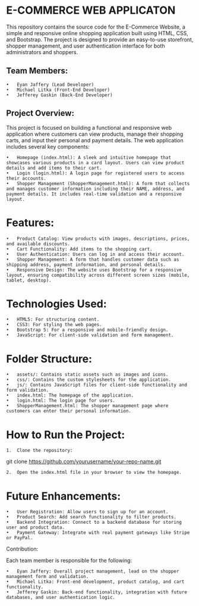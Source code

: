 # **E-COMMERCE WEB APPLICATON**

This repository contains the source code for the E-Commerce Website, a simple and responsive online shopping application built using HTML, CSS, and Bootstrap. The project is designed to provide an easy-to-use storefront, shopper management, and user authentication interface for both administrators and shoppers.

## Team Members:

	•	Eyan Jaffery (Lead Developer)
	•	Michael Litka (Front-End Developer)
	•	Jefferey Gaskin (Back-End Developer)

## Project Overview:

This project is focused on building a functional and responsive web application where customers can view products, manage their shopping carts, and input their personal and payment details. The web application includes several key components:

	•	Homepage (index.html): A sleek and intuitive homepage that showcases various products in a card layout. Users can view product details and add items to their cart.
	•	Login (login.html): A login page for registered users to access their accounts.
	•	Shopper Management (ShopperManagement.html): A form that collects and manages customer information including their NAME, address, and payment details. It includes real-time validation and a responsive layout.

# Features:

	•	Product Catalog: View products with images, descriptions, prices, and available discounts.
	•	Cart Functionality: Add items to the shopping cart.
	•	User Authentication: Users can log in and access their account.
	•	Shopper Management: A form that handles customer data such as shipping address, payment information, and personal details.
	•	Responsive Design: The website uses Bootstrap for a responsive layout, ensuring compatibility across different screen sizes (mobile, tablet, desktop).

# Technologies Used:

	•	HTML5: For structuring content.
	•	CSS3: For styling the web pages.
	•	Bootstrap 5: For a responsive and mobile-friendly design.
	•	JavaScript: For client-side validation and form management.

# Folder Structure:

	•	assets/: Contains static assets such as images and icons.
	•	css/: Contains the custom stylesheets for the application.
	•	js/: Contains JavaScript files for client-side functionality and form validation.
	•	index.html: The homepage of the application.
	•	login.html: The login page for users.
	•	ShopperManagement.html: The shopper management page where customers can enter their personal information.

# How to Run the Project:

	1.	Clone the repository:

git clone https://github.com/yourusername/your-repo-name.git


	2.	Open the index.html file in your browser to view the homepage.

# Future Enhancements:

	•	User Registration: Allow users to sign up for an account.
	•	Product Search: Add search functionality to filter products.
	•	Backend Integration: Connect to a backend database for storing user and product data.
	•	Payment Gateway: Integrate with real payment gateways like Stripe or PayPal.

Contribution:

Each team member is responsible for the following:

	•	Eyan Jaffery: Overall project management, lead on the shopper management form and validation.
	•	Michael Litka: Front-end development, product catalog, and cart functionality.
	•	Jefferey Gaskin: Back-end functionality, integration with future databases, and user authentication logic.
